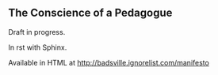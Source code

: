 The Conscience of a Pedagogue
-----------------------------

Draft in progress.

In rst with Sphinx.

Available in HTML at http://badsville.ignorelist.com/manifesto
